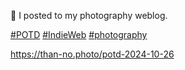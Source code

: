 🤖 I posted to my photography weblog.

[\#<span>POTD</span>](https://social.lol/tags/POTD) [\#<span>IndieWeb</span>](https://social.lol/tags/IndieWeb) [\#<span>photography</span>](https://social.lol/tags/photography)

[<span class="invisible">https://</span><span class="">than-no.photo/potd-2024-10-26</span><span class="invisible"></span>](https://than-no.photo/potd-2024-10-26)